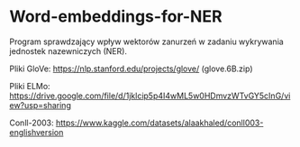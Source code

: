 # Word-embeddings-for-NER
Program sprawdzający wpływ wektorów zanurzeń w zadaniu wykrywania jednostek nazewniczych (NER). 

Pliki GloVe: https://nlp.stanford.edu/projects/glove/ (glove.6B.zip)

Pliki ELMo: https://drive.google.com/file/d/1jklcip5p4I4wML5w0HDmvzWTvGY5cInG/view?usp=sharing

Conll-2003: https://www.kaggle.com/datasets/alaakhaled/conll003-englishversion

